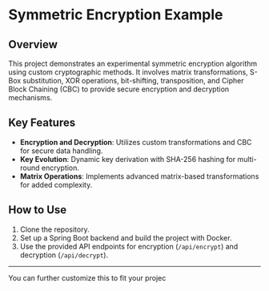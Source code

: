 Symmetric Encryption Example
============================

Overview
--------

This project demonstrates an experimental symmetric encryption algorithm using custom cryptographic methods. It involves matrix transformations, S-Box substitution, XOR operations, bit-shifting, transposition, and Cipher Block Chaining (CBC) to provide secure encryption and decryption mechanisms.

Key Features
------------

-   **Encryption and Decryption**: Utilizes custom transformations and CBC for secure data handling.
-   **Key Evolution**: Dynamic key derivation with SHA-256 hashing for multi-round encryption.
-   **Matrix Operations**: Implements advanced matrix-based transformations for added complexity.

How to Use
----------

1.  Clone the repository.
2.  Set up a Spring Boot backend and build the project with Docker.
3.  Use the provided API endpoints for encryption (`/api/encrypt`) and decryption (`/api/decrypt`).

* * * * *

You can further customize this to fit your projec
